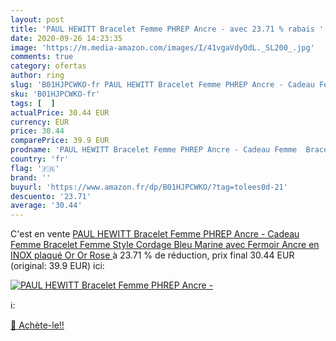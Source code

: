 ```yaml
---
layout: post
title: 'PAUL HEWITT Bracelet Femme PHREP Ancre - avec 23.71 % rabais '
date: 2020-09-26 14:23:35
image: 'https://m.media-amazon.com/images/I/41vgaVdyOdL._SL200_.jpg'
comments: true
category: ofertas
author: ring
slug: 'B01HJPCWKO-fr PAUL HEWITT Bracelet Femme PHREP Ancre - Cadeau Femme...'
sku: 'B01HJPCWKO-fr'
tags: [  ]
actualPrice: 30.44 EUR
currency: EUR
price: 30.44
comparePrice: 39.9 EUR
prodname: 'PAUL HEWITT Bracelet Femme PHREP Ancre - Cadeau Femme  Bracelet Femme Style Cordage  Bleu Marine  avec Fermoir Ancre en INOX plaqué Or  Or Rose '
country: 'fr'
flag: '🇫🇷'
brand: ''
buyurl: 'https://www.amazon.fr/dp/B01HJPCWKO/?tag=tolees0d-21'
descuento: '23.71'
average: '30.44'
---
```


C'est en vente [PAUL HEWITT Bracelet Femme PHREP Ancre - Cadeau Femme  Bracelet Femme Style Cordage  Bleu Marine  avec Fermoir Ancre en INOX plaqué Or  Or Rose ](https://www.amazon.fr/dp/B01HJPCWKO/?tag=tolees0d-21)  à  23.71 % de réduction, prix final  30.44 EUR (original: 39.9 EUR) ici:

[![PAUL HEWITT Bracelet Femme PHREP Ancre -](https://m.media-amazon.com/images/I/41vgaVdyOdL._SL200_.jpg)](https://www.amazon.fr/dp/B01HJPCWKO/?tag=tolees0d-21)

ℹ️:


[🛒 Achète-le!!](https://www.amazon.fr/dp/B01HJPCWKO/?tag=tolees0d-21)

